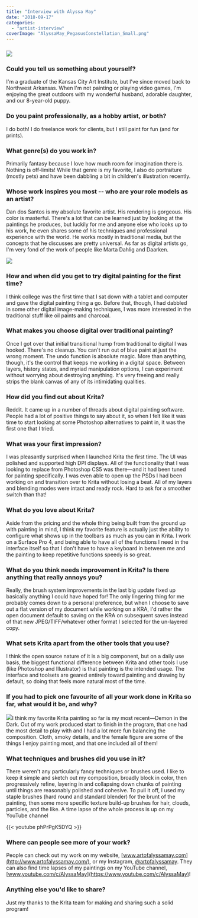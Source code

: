 ```yaml
---
title: "Interview with Alyssa May"
date: "2018-09-17"
categories: 
  - "artist-interview"
coverImage: "AlyssaMay_PegasusConstellation_Small.png"
---
```


### ![](../images/AlyssaMay_PegasusConstellation_Small.png)

### Could you tell us something about yourself?

I'm a graduate of the Kansas City Art Institute, but I've since moved back to Northwest Arkansas. When I'm not painting or playing video games, I'm enjoying the great outdoors with my wonderful husband, adorable daughter, and our 8-year-old puppy.

### Do you paint professionally, as a hobby artist, or both?

I do both! I do freelance work for clients, but I still paint for fun (and for prints).

### What genre(s) do you work in?

Primarily fantasy because I love how much room for imagination there is. Nothing is off-limits! While that genre is my favorite, I also do portraiture (mostly pets) and have been dabbling a bit in children's illustration recently.

### Whose work inspires you most -- who are your role models as an artist?

Dan dos Santos is my absolute favorite artist. His rendering is gorgeous. His color is masterful. There's a lot that can be learned just by looking at the paintings he produces, but luckily for me and anyone else who looks up to his work, he even shares some of his techniques and professional experience with the world. He works mostly in traditional media, but the concepts that he discusses are pretty universal. As far as digital artists go, I'm very fond of the work of people like Marta Dahlig and Daarken.

![](../images/AlyssaMay_NurseryCritters_Small.png)

### How and when did you get to try digital painting for the first time?

I think college was the first time that I sat down with a tablet and computer and gave the digital painting thing a go. Before that, though, I had dabbled in some other digital image-making techniques, I was more interested in the traditional stuff like oil paints and charcoal.

### What makes you choose digital over traditional painting?

Once I got over that initial transitional hump from traditional to digital I was hooked. There's no cleanup. You can't run out of blue paint at just the wrong moment. The undo function is absolute magic. More than anything, though, it's the control that keeps me working in a digital space. Between layers, history states, and myriad manipulation options, I can experiment without worrying about destroying anything. It's very freeing and really strips the blank canvas of any of its intimidating qualities.

### How did you find out about Krita?

Reddit. It came up in a number of threads about digital painting software. People had a lot of positive things to say about it, so when I felt like it was time to start looking at some Photoshop alternatives to paint in, it was the first one that I tried.

### What was your first impression?

I was pleasantly surprised when I launched Krita the first time. The UI was polished and supported high DPI displays. All of the functionality that I was looking to replace from Photoshop CS5 was there—and it had been tuned for painting specifically. I was even able to open up the PSDs I had been working on and transition over to Krita without losing a beat. All of my layers and blending modes were intact and ready rock. Hard to ask for a smoother switch than that!

### What do you love about Krita?

Aside from the pricing and the whole thing being built from the ground up with painting in mind, I think my favorite feature is actually just the ability to configure what shows up in the toolbars as much as you can in Krita. I work on a Surface Pro 4, and being able to have all of the functions I need in the interface itself so that I don't have to have a keyboard in between me and the painting to keep repetitive functions speedy is so great.

### What do you think needs improvement in Krita? Is there anything that really annoys you?

Really, the brush system improvements in the last big update fixed up basically anything I could have hoped for! The only lingering thing for me probably comes down to a personal preference, but when I choose to save out a flat version of my document while working on a KRA, I'd rather the open document default to saving on the KRA on subsequent saves instead of that new JPEG/TIFF/whatever other format I selected for the un-layered copy.

### What sets Krita apart from the other tools that you use?

I think the open source nature of it is a big component, but on a daily use basis, the biggest functional difference between Krita and other tools I use (like Photoshop and Illustrator) is that painting is the intended usage. The interface and toolsets are geared entirely toward painting and drawing by default, so doing that feels more natural most of the time.

### If you had to pick one favourite of all your work done in Krita so far, what would it be, and why?

![](../images/AlyssaMay_DemonInTheDark_Small.png)I think my favorite Krita painting so far is my most recent—Demon in the Dark. Out of my work produced start to finish in the program, that one had the most detail to play with and I had a lot more fun balancing the composition. Cloth, smoky details, and the female figure are some of the things I enjoy painting most, and that one included all of them!

### What techniques and brushes did you use in it?

There weren't any particularly fancy techniques or brushes used. I like to keep it simple and sketch out my composition, broadly block in color, then progressively refine, layering in and collapsing down chunks of painting until things are reasonably polished and cohesive. To pull it off, I used my staple brushes (hard round and standard blender) for the brunt of the painting, then some more specific texture build-up brushes for hair, clouds, particles, and the like. A time lapse of the whole process is up on my YouTube channel 

{{< youtube phPrPgK5DYQ >}}

### Where can people see more of your work?

People can check out my work on my website, [www.artofalyssamay.com](http://www.artofalyssamay.com/), or my Instagram, [@artofalyssamay](https://www.instagram.com/artofalyssamay/). They can also find time lapses of my paintings on my YouTube channel, [www.youtube.com/c/AlyssaMay](https://www.youtube.com/c/AlyssaMay)!

### Anything else you'd like to share?

Just my thanks to the Krita team for making and sharing such a solid program!
